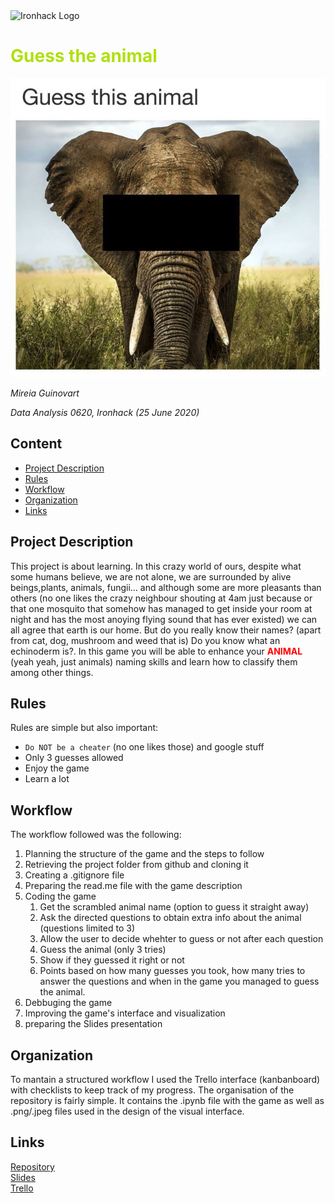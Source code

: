 <img src="https://bit.ly/2VnXWr2" alt="Ironhack Logo" width="100"/>

# <font color=blue|green|pink|yellow>Guess the animal</font> 
![](animal.jpg)

*Mireia Guinovart*

*Data Analysis 0620, Ironhack (25 June 2020)*

## Content

- [Project Description](#project-description)
- [Rules](#rules)
- [Workflow](#workflow)
- [Organization](#organization)
- [Links](#links)

## Project Description

This project is about learning. In this crazy world of ours, despite what some humans believe, we are not alone, we are surrounded by alive beings,plants, animals, fungii... and although some are more pleasants than others (no one likes the crazy neighbour shouting at 4am just because or that one mosquito that somehow has managed to get inside your room at night and has the most anoying flying sound that has ever existed) we can all agree that earth is our home. But do you really know their names? (apart from cat, dog, mushroom and weed that is) Do you know what an echinoderm is?. In this game you will be able to enhance your <font color=red>**ANIMAL**</font> (yeah yeah, just animals) naming skills and learn how to classify them among other things. 

## Rules

Rules are simple but also important:
- ```Do NOT be a cheater``` (no one likes those) and google stuff
- Only 3 guesses allowed
- Enjoy the game
- Learn a lot

## Workflow

The workflow followed was the following:
1. Planning the structure of the game and the steps to follow 
2. Retrieving the project folder from github and cloning it
3. Creating a .gitignore file
4. Preparing the read.me file with the game description
5. Coding the game
    1. Get the scrambled animal name (option to guess it straight away)
    2. Ask the directed questions to obtain extra info about the animal (questions limited to 3)
    3. Allow the user to decide whehter to guess or not after each question
    3. Guess the animal (only 3 tries)
    4. Show if they guessed it right or not
    5. Points based on how many guesses you took, how many tries to answer the questions and when in the game you managed to guess the animal.
6. Debbuging the game
7. Improving the game's interface and visualization
9. preparing the Slides presentation

## Organization

To mantain a structured workflow I used the Trello interface (kanbanboard) with checklists to keep track of my progress.
The organisation of the repository is fairly simple. It contains the .ipynb file with the game as well as .png/.jpeg files used in the design of the visual interface.


## Links

[Repository](https://github.com/mg365/Project-Week-1-Build-Your-Own-Game.git)  
[Slides](https://slides.com/mireiaguinovartcastan/guess-the-animal/edit)  
[Trello](https://trello.com/b/rJUPYtig/project-1-create-a-game)  